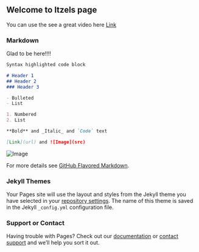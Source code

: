 ## Welcome to Itzels page 
You can use the see a great video here 
[Link](https://drive.google.com/file/d/1xOq0fn1wZMFC52bP3FBFYf7Od7yYfSFQ/view)  

### Markdown

Glad to be here!!!! 

```markdown
Syntax highlighted code block

# Header 1
## Header 2
### Header 3

- Bulleted
- List

1. Numbered
2. List

**Bold** and _Italic_ and `Code` text

[Link](url) and ![Image](src)
```

![Image](https://image.shutterstock.com/image-photo/cat-medical-mask-protective-antiviral-260nw-1684423789.jpg)

For more details see [GitHub Flavored Markdown](https://guides.github.com/features/mastering-markdown/).

### Jekyll Themes

Your Pages site will use the layout and styles from the Jekyll theme you have selected in your [repository settings](https://github.com/itzeljm/test2020/settings). The name of this theme is saved in the Jekyll `_config.yml` configuration file.

### Support or Contact

Having trouble with Pages? Check out our [documentation](https://docs.github.com/categories/github-pages-basics/) or [contact support](https://github.com/contact) and we’ll help you sort it out.

